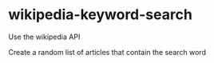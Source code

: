 # wikipedia-keyword-search

Use the wikipedia API

Create a random list of articles that contain the search word 

